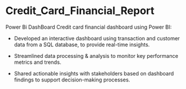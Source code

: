 # Credit_Card_Financial_Report
Power Bi DashBoard
Credit card financial dashboard using Power BI:

*  Developed an interactive dashboard using transaction and customer data from a SQL database, to provide real-time insights.

*  Streamlined data processing & analysis to monitor key performance metrics and trends.

*  Shared actionable insights with stakeholders based on dashboard findings to support decision-making processes.

